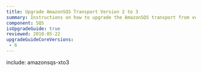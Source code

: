 ```yaml
---
title: Upgrade AmazonSQS Transport Version 2 to 3
summary: Instructions on how to upgrade the AmazonSQS transport from version 2 to 3.
component: SQS
isUpgradeGuide: true
reviewed: 2018-05-22
upgradeGuideCoreVersions:
 - 6
---
```


include: amazonsqs-xto3